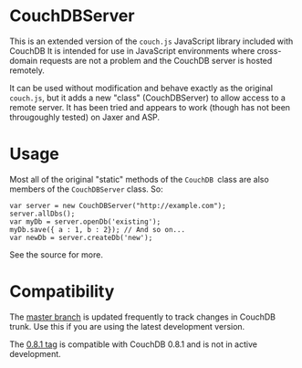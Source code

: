 CouchDBServer
=============

This is an extended version of the `couch.js` JavaScript library included with CouchDB It is intended for use in JavaScript environments where cross-domain requests are not a problem and the CouchDB server is hosted remotely.

It can be used without modification and behave exactly as the original `couch.js`, but it adds a new "class" (CouchDBServer) to allow access to a remote server. It has been tried and appears to work (though has not been througoughly tested) on Jaxer and ASP.

# Usage

Most all of the original "static" methods of the `CouchDB `class are also members of the `CouchDBServer` class. So:

    var server = new CouchDBServer("http://example.com");
    server.allDbs();
    var myDb = server.openDb('existing');
    myDb.save({ a : 1, b : 2}); // And so on...
    var newDb = server.createDb('new');

See the source for more.

# Compatibility

The [master branch](http://github.com/smith/couch.js/tree/master) is updated frequently to track changes in CouchDB trunk. Use this if you are using the latest development version.

The [0.8.1 tag](http://github.com/smith/couch.js/tree/0.8.1) is compatible with CouchDB 0.8.1 and is not in active development.
